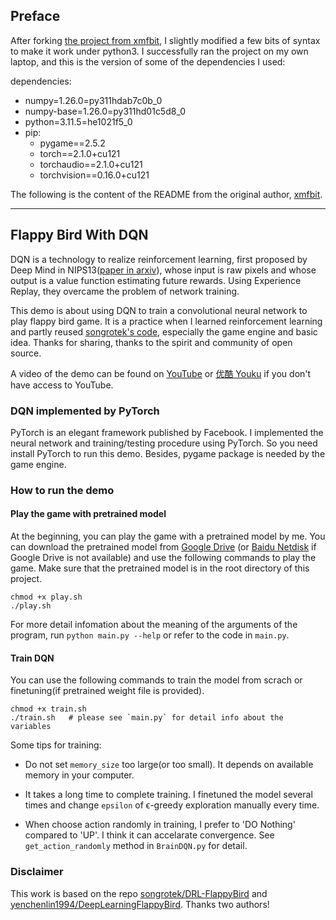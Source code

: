 ## Preface

After forking [the project from xmfbit](https://github.com/xmfbit/DQN-FlappyBird), I slightly modified a few bits of syntax to make it work under python3. I successfully ran the project on my own laptop, and this is the version of some of the dependencies I used:

dependencies:
  - numpy=1.26.0=py311hdab7c0b_0
  - numpy-base=1.26.0=py311hd01c5d8_0
  - python=3.11.5=he1021f5_0
  - pip:
      - pygame==2.5.2
      - torch==2.1.0+cu121
      - torchaudio==2.1.0+cu121
      - torchvision==0.16.0+cu121

The following is the content of the README from the original author, [xmfbit](https://github.com/xmfbit).

------

## Flappy Bird With DQN

DQN is a technology to realize reinforcement learning, first proposed by Deep Mind in NIPS13([paper in arxiv](https://arxiv.org/pdf/1312.5602v1.pdf)), whose input is raw pixels and whose output is a value function estimating future rewards. Using Experience Replay, they overcame the problem of network training.

This demo is about using DQN to train a convolutional neural network to play flappy bird game. It is a practice when I learned reinforcement learning and partly reused [songrotek's code](https://github.com/songrotek/DRL-FlappyBird), especially the game engine and basic idea. Thanks for sharing, thanks to the spirit and community of open source.

A video of the demo can be found on [YouTube](https://youtu.be/h4jEdF_roXU) or [优酷 Youku](http://v.youku.com/v_show/id_XMjcwOTcwMjYzMg==.html?spm=a2hzp.8253869.0.0&from=y1.7-2#paction) if you don't have access to YouTube.

### DQN implemented by PyTorch

PyTorch is an elegant framework published by Facebook. I implemented the neural network and training/testing procedure using PyTorch. So you need install PyTorch to run this demo. Besides, pygame package is needed by the game engine.

### How to run the demo

#### Play the game with pretrained model

At the beginning, you can play the game with a pretrained model by me. You can download the pretrained model from [Google Drive](https://drive.google.com/file/d/0B98MUaCGMMG0em1uQzkzYmt3U00/view?usp=sharing) (or [Baidu Netdisk](https://pan.baidu.com/s/1pKOpRqr) if Google Drive is not available) and use the following commands to play the game. Make sure that the pretrained model is in the root directory of this project.

```
chmod +x play.sh
./play.sh
```

For more detail infomation about the meaning of the arguments of the program, run `python main.py --help` or refer to the code in `main.py`.

#### Train DQN

You can use the following commands to train the model from scrach or finetuning(if pretrained weight file is provided).

```
chmod +x train.sh
./train.sh   # please see `main.py` for detail info about the variables
```

Some tips for training:

- Do not set `memory_size` too large(or too small). It depends on available memory in your computer.   

- It takes a long time to complete training. I finetuned the model several times and change `epsilon` of ϵ-greedy exploration manually every time.

- When choose action randomly in training, I prefer to 'DO Nothing' compared to 'UP'. I think it can accelarate convergence. See `get_action_randomly` method in `BrainDQN.py` for detail.

### Disclaimer

This work is based on the repo [songrotek/DRL-FlappyBird](https://github.com/songrotek/DRL-FlappyBird) and [yenchenlin1994/DeepLearningFlappyBird](https://github.com/yenchenlin1994/DeepLearningFlappyBird.git). Thanks two authors!

